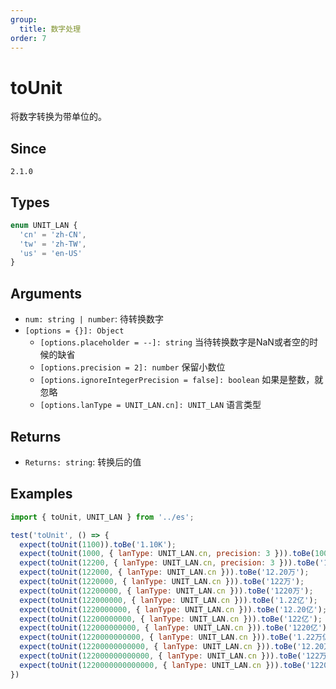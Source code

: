 ```yaml
---
group:
  title: 数字处理
order: 7
---
```


# toUnit

将数字转换为带单位的。

## Since

`2.1.0`

## Types

```ts
enum UNIT_LAN {
  'cn' = 'zh-CN',
  'tw' = 'zh-TW',
  'us' = 'en-US'
}
```

## Arguments

- `num: string | number`: 待转换数字
- `[options = {}]: Object`
  - `[options.placeholder = --]: string` 当待转换数字是NaN或者空的时候的缺省
  - `[options.precision = 2]: number` 保留小数位
  - `[options.ignoreIntegerPrecision = false]: boolean` 如果是整数，就忽略
  - `[options.lanType = UNIT_LAN.cn]: UNIT_LAN` 语言类型

## Returns

- `Returns: string`: 转换后的值

## Examples

```js
import { toUnit, UNIT_LAN } from '../es';

test('toUnit', () => {
  expect(toUnit(1100)).toBe('1.10K');
  expect(toUnit(1000, { lanType: UNIT_LAN.cn, precision: 3 })).toBe(1000);
  expect(toUnit(12200, { lanType: UNIT_LAN.cn, precision: 3 })).toBe('1.220万');
  expect(toUnit(122000, { lanType: UNIT_LAN.cn })).toBe('12.20万');
  expect(toUnit(1220000, { lanType: UNIT_LAN.cn })).toBe('122万');
  expect(toUnit(12200000, { lanType: UNIT_LAN.cn })).toBe('1220万');
  expect(toUnit(122000000, { lanType: UNIT_LAN.cn })).toBe('1.22亿');
  expect(toUnit(1220000000, { lanType: UNIT_LAN.cn })).toBe('12.20亿');
  expect(toUnit(12200000000, { lanType: UNIT_LAN.cn })).toBe('122亿');
  expect(toUnit(122000000000, { lanType: UNIT_LAN.cn })).toBe('1220亿');
  expect(toUnit(1220000000000, { lanType: UNIT_LAN.cn })).toBe('1.22万亿');
  expect(toUnit(12200000000000, { lanType: UNIT_LAN.cn })).toBe('12.20万亿');
  expect(toUnit(122000000000000, { lanType: UNIT_LAN.cn })).toBe('122万亿');
  expect(toUnit(1220000000000000, { lanType: UNIT_LAN.cn })).toBe('1220万亿');
})
```
